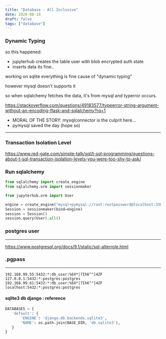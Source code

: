 ```yaml
---
title: "Database - All Inclusive"
date: 2020-08-19
draft: false
tags: ["database"]
---
```


### Dynamic Typing
so this happened:

- jupyterhub creates the table user with blob encrypted auth state
- inserts data its fine..

working on sqlite everything is fine cause of "dynamic typing"

however mysql doesn't supports it

so when sqlalchemy fetches the data, it's from mysql and typerror occurs.

https://stackoverflow.com/questions/49183577/typeerror-string-argument-without-an-encoding-flask-and-sqlalchemy?rq=1

- MORAL OF THE STORY: mysqlconnector is the culprit here...
- pymysql saved the day (hope so)

---

### Transaction Isolation Level
https://www.red-gate.com/simple-talk/sql/t-sql-programming/questions-about-t-sql-transaction-isolation-levels-you-were-too-shy-to-ask/

### Run sqlalchemy
```python
from sqlalchemy import create_engine
from sqlalchemy.orm import sessionmaker

from jupyterhub.orm import User

engine = create_engine("mysql+pymysql://root:rootpassword@localhost:3306/dbname")
Session = sessionmaker(bind=engine)
session = Session()
session.query(User).all()
```


### postgres user
---

https://www.postgresql.org/docs/9.1/static/sql-alterrole.html


### .pgpass
---
```
192.168.99.55:5432:*:db_user:%6X*|7Ih6^"]4ZF
127.0.0.1:5432:*:postgres:postgres
192.168.99.61:5432:*:db_user:%6X*|7Ih6^"]4ZF
localhost:5432:*:postgres:postgres
```


#### sqlite3 db django : reference

```python
DATABASES = {
   'default': {
       'ENGINE': 'django.db.backends.sqlite3',
       'NAME': os.path.join(BASE_DIR, 'db.sqlite3'),
   }
}
```
